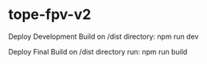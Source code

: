 # tope-fpv-v2

Deploy Development Build on /dist directory: npm run dev

Deploy Final Build on /dist directory run: npm run build

